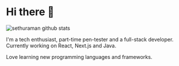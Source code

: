 # Hi there 👋

![sethuraman github stats](https://github-readme-stats.vercel.app/api?username=sethu1012&show_icons=true)

I'm a tech enthusiast, part-time pen-tester and a full-stack developer. Currently working on React, Next.js and Java.

Love learning new programming languages and frameworks. 

<!--
**sethu1012/sethu1012** is a ✨ _special_ ✨ repository because its `README.md` (this file) appears on your GitHub profile.

Here are some ideas to get you started:

- 🔭 I’m currently working on ...
- 🌱 I’m currently learning ...
- 👯 I’m looking to collaborate on ...
- 🤔 I’m looking for help with ...
- 💬 Ask me about ...
- 📫 How to reach me: ...
- 😄 Pronouns: ...
- ⚡ Fun fact: ...
-->
